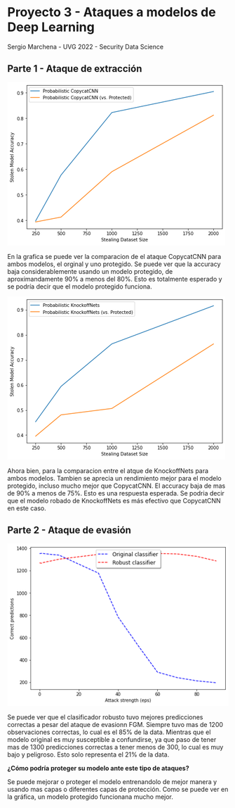 # Proyecto 3 - Ataques a modelos de Deep Learning
 Sergio Marchena - UVG 2022 - Security Data Science
 
 ## Parte 1 - Ataque de extracción 
 
![Alt text](graficas/1.1.png?raw=true "Title: Ataques CopycatCNN")

En la grafica se puede ver la comparacion de el ataque CopycatCNN para ambos modelos, el orginal y uno protegido. Se puede ver que la accuracy baja considerablemente usando un modelo protegido, de aproximandamente 90% a menos del 80%. Esto es totalmente esperado y se podría decir que el modelo protegido funciona. 

![Alt text](graficas/1.2.png?raw=true "Title: Ataques KnockoffNets")

Ahora bien, para la comparacion entre el atque de KnockoffNets para ambos modelos. Tambien se aprecia un rendimiento mejor para el modelo protegido, incluso mucho mejor que CopycatCNN. El accuracy baja de mas de 90% a menos de 75%. Esto es una respuesta esperada. Se podria decir que el modelo robado de KnockoffNets es más efectivo que CopycatCNN en este caso. 

 ## Parte 2 - Ataque de evasión 
 
 ![Alt text](graficas/2.png?raw=true "Title: Modelo Original vs Robusto")

Se puede ver que el clasificador robusto tuvo mejores predicciones correctas a pesar del ataque de evasionn FGM. Siempre tuvo mas de 1200 observaciones correctas, lo cual es el 85% de la data. Mientras que el modelo original es muy susceptible a confundirse, ya que paso de tener mas de 1300 predicciones correctas a tener menos de 300, lo cual es muy bajo y peligroso. Esto solo representa el 21% de la data. 

**¿Cómo podría proteger su modelo ante este tipo de ataques?**

Se puede mejorar o proteger el modelo entrenandolo de mejor manera y usando mas capas o diferentes capas de protección. Como se puede ver en la gráfica, un modelo protegido funcionana mucho mejor. 
